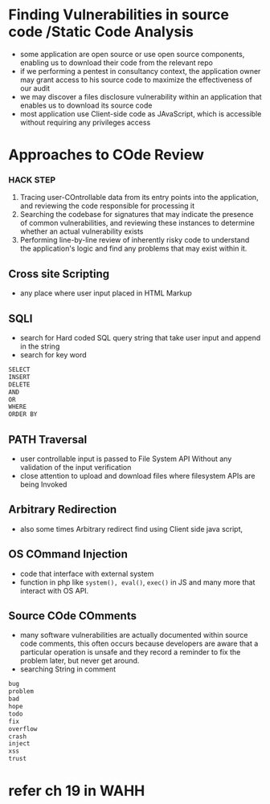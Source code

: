 # Finding Vulnerabilities in source code /Static Code Analysis
- some application are open source or use open source components, enabling us to download their code from the relevant repo
- if we performing a pentest in consultancy context, the application owner may grant access to his source code to maximize the effectiveness of our audit
- we may discover a files disclosure vulnerability within an application that enables us to download its source code
- most application use Client-side code as JAvaScript, which is accessible without requiring any privileges access

# Approaches to COde Review
   ### HACK STEP
   1. Tracing user-COntrollable data from its entry points into the application, and reviewing the code responsible for processing it
   2. Searching the codebase for signatures that may indicate the presence of common vulnerabilities, and reviewing these instances to determine whether an actual vulnerability exists
   3. Performing line-by-line review of inherently risky code to understand the application's logic and find any problems that may exist within it.
  
  
  ## Cross site Scripting
   - any place where user input placed in HTML Markup 

  ## SQLI
  - search for Hard coded SQL query string that take user input and append in the string
  - search for key word
  ```bash
  SELECT
  INSERT
  DELETE
  AND
  OR
  WHERE
 ORDER BY
 ```
 
## PATH Traversal
- user controllable input is passed to File System API Without any validation of the input verification
- close attention to upload and download files where filesystem APIs are being Invoked

## Arbitrary Redirection
- also some times Arbitrary redirect find using Client side java script,

## OS COmmand Injection 
- code that interface with external system 
- function in php like `system(), eval()`, `exec()` in JS and many more that interact with OS API.

## Source COde COmments
- many software vulnerabilities are actually documented within source code comments, this often occurs because developers are aware that a particular operation is unsafe and they record a reminder to fix the problem later, but never get around.
- searching String in comment
```bash
bug
problem
bad
hope
todo
fix
overflow
crash
inject
xss
trust
```

# refer ch 19 in WAHH
 
